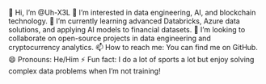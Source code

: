 👋 Hi, I’m @Uh-X3L
👀 I’m interested in data engineering, AI, and blockchain technology.
🌱 I’m currently learning advanced Databricks, Azure data solutions, and applying AI models to financial datasets.
💞️ I’m looking to collaborate on open-source projects in data engineering and cryptocurrency analytics.
📫 How to reach me: You can find me on GitHub.
😄 Pronouns: He/Him
⚡ Fun fact: I do a lot of sports a lot but enjoy solving complex data problems when I’m not training!
